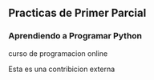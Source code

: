 ## Practicas de Primer Parcial
### Aprendiendo a Programar Python
curso de programacion online

Esta es una contribicion externa

